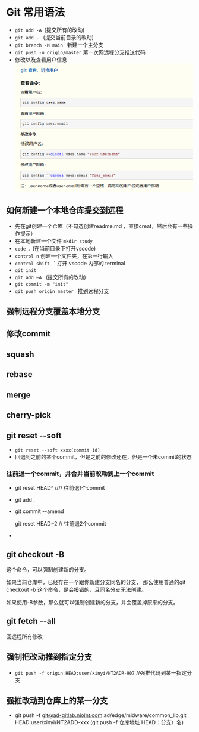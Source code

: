 # Git 常用语法


- `git add -A `(提交所有的改动)
- `git add . ` (提交当前目录的改动)
- ` git branch -M main  ` 新建一个主分支
- `git push -u origin/master` 第一次网远程分支推送代码   
- 修改以及查看用户信息 ![修改以及查看用户信息](./img/git_config_user_name.png)


## 如何新建一个本地仓库提交到远程
-  先在git创建一个仓库（不勾选创建readme.md ，直接creat，然后会有一些操作提示）
-  在本地新建一个文件 `mkdir study`
-  `code .` (在当前目录下打开vscode)
-  `control n` 创建一个文件夹，在第一行输入
-  `control shift ` ` 打开 vscode 内部的 terminal 
-  ` git init `
-  `git add —A ` (提交所有的改动)
- ` git commit -m "init" `
- `git push origin master ` 推到远程分支

## 强制远程分支覆盖本地分支

## 修改commit

## squash


## rebase


## merge

## cherry-pick

##  git reset --soft
-  `git reset --soft xxxx(commit id)`
-  回退到之前的某个commit，但是之前的修改还在，但是一个未commit的状态

### 往前退一个commit，并合并当前改动到上一个commit
- git reset HEAD^   //// 往前退1个commit
- git add . 
- git commit --amend 

  git reset HEAD~2   // 往前退2个commit
- 


## git checkout -B

这个命令，可以强制创建新的分支。

如果当前仓库中，已经存在一个跟你新建分支同名的分支，
那么使用普通的git checkout -b 这个命令，是会报错的，且同名分支无法创建。

如果使用-B参数，那么就可以强制创建新的分支，并会覆盖掉原来的分支。

## git fetch --all  
回远程所有修改

## 强制把改动推到指定分支
- `git push -f origin HEAD:user/xinyi/NT2ADR-907`  //强推代码到某一指定分支

## 强推改动到仓库上的某一分支
- git push -f git@ad-gitlab.nioint.com:ad/edge/midware/common_lib.git  HEAD:user/xinyi/NT2ADD-xxx 
 (git push -f 仓库地址 HEAD：分支）名)          



